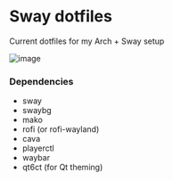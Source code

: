 # Sway dotfiles
Current dotfiles for my Arch + Sway setup

![image](https://github.com/user-attachments/assets/b3476a75-73f9-4587-bb96-cba709628dab)

### Dependencies
- sway
- swaybg
- mako
- rofi (or rofi-wayland)
- cava
- playerctl
- waybar
- qt6ct (for Qt theming)
